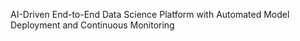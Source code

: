 AI-Driven End-to-End Data Science Platform with Automated Model Deployment and Continuous Monitoring